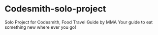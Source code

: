 # Codesmith-solo-project

Solo Project for Codesmith, Food Travel Guide by MMA
Your guide to eat something new where ever you go!
